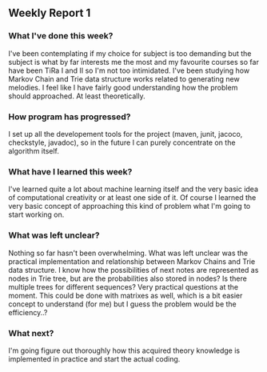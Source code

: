 ## Weekly Report 1


### What I've done this week?


I've been contemplating if my choice for subject is too demanding but the subject is what by far interests me the most
and my favourite courses so far have been TiRa I and II so I'm not too intimidated. I've been studying how Markov Chain and Trie 
data structure works related to generating new melodies. I feel like I have fairly good understanding how the problem should 
approached. At least theoretically.


### How program has progressed?


I set up all the developement tools for the project (maven, junit, jacoco, checkstyle, javadoc), so in the future
I can purely concentrate on the algorithm itself.


### What have I learned this week?


I've learned quite a lot about machine learning itself and the very basic idea of computational creativity or at least
one side of it. Of course I learned the very basic concept of approaching this kind of problem what I'm going to start 
working on.


### What was left unclear?


Nothing so far hasn't been overwhelming. What was left unclear was the practical implementation and relationship between
Markov Chains and Trie data structure. I know how the possibilities of next notes are represented as nodes in Trie tree, but are
the probabilities also stored in nodes? Is there multiple trees for different sequences? Very practical questions at the moment.
This could be done with matrixes as well, which is a bit easier concept to understand (for me) but I guess the problem would be
the efficiency..?


### What next?


I'm going figure out thoroughly how this acquired theory knowledge is implemented in practice and start the actual coding.
